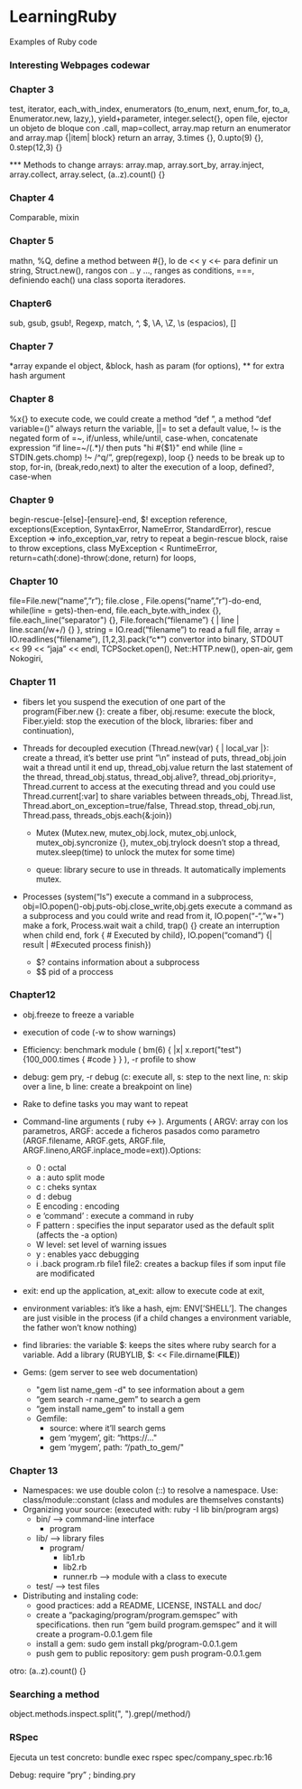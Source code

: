 # LearningRuby
Examples of Ruby code

### Interesting Webpages codewar

### Chapter 3 
test, iterator, each_with_index, enumerators (to_enum, next, enum_for, to_a, Enumerator.new, lazy,), yield+parameter, integer.select{}, open file, ejector un objeto de bloque con .call, map=collect, array.map return an enumerator and array.map {|item| block} return an array, 3.times {}, 0.upto(9) {}, 0.step(12,3) {}

*** Methods to change arrays: array.map, array.sort_by, array.inject, array.collect, array.select, (a..z).count() {}

### Chapter 4 
Comparable, mixin

### Chapter 5 
mathn, %Q, define a method between #{}, lo de << y <<- para definir un string, Struct.new(), rangos con .. y …, ranges as conditions, ===, definiendo each() una class soporta iteradores. 

### Chapter6 
sub, gsub, gsub!, Regexp, match, ^, $, \A, \Z, \s (espacios), []

### Chapter 7
*array expande el object, &block, hash as param (for options), ** for extra hash argument 

### Chapter 8 
%x{} to execute code, we could create a method “def [](offset)”,  a method “def variable=()” always return the variable, ||= to set a default value, !~ is the negated form of =~, if/unless, while/until, case-when, concatenate expression “if line=~/(.*)/ then puts "hi #{$1}" end while (line = STDIN.gets.chomp) !~ /^q/”, grep(regexp), loop {} needs to be break up to stop, for-in, (break,redo,next) to alter the execution of a loop,  defined?, case-when 

### Chapter 9
begin-rescue-[else]-[ensure]-end, $! exception reference, exceptions(Exception, SyntaxError, NameError, StandardError), rescue Exception => info_exception_var, retry to repeat a begin-rescue block, raise to throw exceptions, class MyException < RuntimeError, return=cath(:done)-throw(:done, return) for loops, 

### Chapter 10
file=File.new(“name”,”r”); file.close , File.opens(“name”,”r”)-do-end, while(line = gets)-then-end, file.each_byte.with_index {}, file.each_line(“separator") {}, File.foreach(“filename”) { | line |  line.scan(/w+/) {} }, string = IO.read(“filename”) to read a full file, array = IO.readlines(“filename”), [1,2,3].pack(“c*”) convertor into binary, STDOUT << 99 << “jaja” << endl, TCPSocket.open(), Net::HTTP.new(), open-air, gem Nokogiri, 


### Chapter 11
- fibers let you suspend the execution of one part of the program(Fiber.new {}: create a fiber, obj.resume: execute the block, Fiber.yield: stop the execution of the block, libraries: fiber and continuation), 

- Threads for decoupled execution (Thread.new(var) { | local_var |}: create a thread, it’s better use print ”\n” instead of puts, thread_obj.join wait a thread until it end up, thread_obj.value return the last statement of the thread, thread_obj.status, thread_obj.alive?, thread_obj.priority=, Thread.current to access at the executing thread and you could use Thread.current[:var] to share variables between threads_obj, Thread.list, Thread.abort_on_exception=true/false, Thread.stop, thread_obj.run, Thread.pass, threads_objs.each{&:join})
     - Mutex (Mutex.new, mutex_obj.lock, mutex_obj.unlock, mutex_obj.syncronize {}, mutex_obj.trylock doesn’t stop a thread, mutex.sleep(time) to unlock the mutex for some time)   

     - queue: library secure to use in threads. It automatically implements mutex. 
- Processes (system(“ls”) execute a command in a subprocess, obj=IO.popen()-obj.puts-obj.close_write,obj.gets execute a command as a subprocess and you could write and read from it, IO.popen(“-“,”w+") make a fork, Process.wait wait a child, trap() {} create an interruption when child end, fork { # Executed by child}, IO.popen(“comand”) {| result | #Executed process finish})  

     - $? contains information about a subprocess
     - $$ pid of a proccess

### Chapter12 
  - obj.freeze to freeze a variable
  - execution of code (-w to show warnings)
  - Efficiency: benchmark module ( bm(6) { |x|  x.report("test") {100_000.times { #code } } ),  -r profile to show 
  - debug: gem pry, -r debug (c: execute all, s: step to the next line, n: skip over a line, b line: create a breakpoint on line)  

  - Rake to define tasks you may want to repeat 
  - Command-line arguments ( ruby <options> <-> <programfile> <arguments> ). Arguments ( ARGV: array con los parametros, ARGF: accede a ficheros pasados como parametro (ARGF.filename, ARGF.gets, ARGF.file, ARGF.lineno,ARGF.inplace_mode=ext)).Options:
    - 0 : octal
    - a : auto split mode 
    - c : cheks syntax
    - d : debug
    - E encoding : encoding
    - e ‘command’ : execute a command in ruby
    - F pattern : specifies the input separator used as the default split (affects the -a option)
    - W level: set level of warning issues
    - y : enables yacc debugging
    - i .back program.rb file1 file2: creates a backup files if som input file are modificated
  - exit: end up the application, at_exit: allow to execute code at exit, 
  - environment variables: it’s like a hash, ejm: ENV[’SHELL’]. The changes are just visible in the process (if a child changes a environment variable, the father won’t know nothing)
  - find libraries: the variable $: keeps the sites where ruby search for a variable. Add a library (RUBYLIB, $: << File.dirname(__FILE__))
  - Gems: (gem server to see web documentation) 
     - "gem list name_gem -d" to see information about a gem
     - “gem search -r name_gem” to search a gem
     - “gem install name_gem” to install a gem
     - Gemfile: 
          - source: where it’ll search gems
          - gem ‘mygem’, git:  “https://…"
          - gem ‘mygem’, path: “/path_to_gem/"

### Chapter 13 
 - Namespaces: we use double colon (::) to resolve a namespace. Use: class/module::constant  (class and modules are themselves constants)
 - Organizing your source:  (executed with: ruby -I lib bin/program args)
     - bin/       -->  command-line interface
          - program
     - lib/        -->  library files
          - program/
               - lib1.rb
               - lib2.rb
               - runner.rb  —> module with a class to execute
     - test/      -->  test files
 - Distributing and instaling code:
     - good practices: add a README, LICENSE, INSTALL and doc/
     - create a “packaging/program/program.gemspec” with specifications. then run “gem build program.gemspec” and it will create a program-0.0.1.gem file
     - install a gem: sudo gem install pkg/program-0.0.1.gem
     - push gem to public repository: gem push program-0.0.1.gem 



otro: (a..z).count() {}


### Searching a method
object.methods.inspect.split(", ").grep(/method/)

### RSpec 

Ejecuta un test concreto: bundle exec rspec spec/company_spec.rb:16

Debug: require “pry” ; binding.pry


